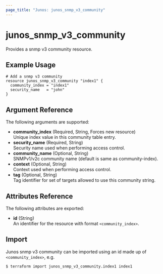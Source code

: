 ```yaml
---
page_title: "Junos: junos_snmp_v3_community"
---
```


# junos_snmp_v3_community

Provides a snmp v3 community resource.

## Example Usage

```hcl
# Add a snmp v3 community
resource junos_snmp_v3_community "index1" {
  community_index = "index1"
  security_name   = "john"
}
```

## Argument Reference

The following arguments are supported:

- **community_index** (Required, String, Forces new resource)  
  Unique index value in this community table entry.
- **security_name** (Required, String)  
  Security name used when performing access control.  
- **community_name** (Optional, String)  
  SNMPv1/v2c community name (default is same as community-index).
- **context** (Optional, String)  
  Context used when performing access control.
- **tag** (Optional, String)  
  Tag identifier for set of targets allowed to use this community string.

## Attributes Reference

The following attributes are exported:

- **id** (String)  
  An identifier for the resource with format `<community_index>`.

## Import

Junos snmp v3 community can be imported using an id made up of `<community_index>`, e.g.

```shell
$ terraform import junos_snmp_v3_community.index1 index1
```
